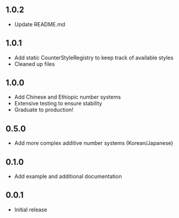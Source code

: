 ## 1.0.2

* Update README.md

## 1.0.1

* Add static CounterStyleRegistry to keep track of available styles
* Cleaned up files

## 1.0.0

* Add Chinese and Ethiopic number systems
* Extensive testing to ensure stability
* Graduate to production!

## 0.5.0

* Add more complex additive number systems (Korean/Japanese)

## 0.1.0

* Add example and additional documentation

## 0.0.1

* Initial release
